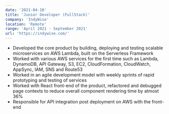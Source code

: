 ```yaml
---
date: '2021-04-10'
title: 'Junior Developer (FullStack)'
company: 'IndyWise'
location: 'Remote'
range: 'April 2021 - September 2021'
url: 'https://indywise.com/'
---
```


- Developed the core product by building, deploying and testing scalable microservices on AWS Lambda, built on the Serverless Framework
- Worked with various AWS services for the first time such as Lambda, DynamoDB, API Gateway, S3, EC2, CloudFormation, CloudWatch, AppSync, IAM, SNS and Route53
- Worked in an agile development model with weekly sprints of rapid prototyping and testing of services
- Worked with React front-end of the product, refactored and debugged page contexts to reduce overall component rendering time by atmost 36%
- Responsible for API integration post deployment on AWS with the front-end
